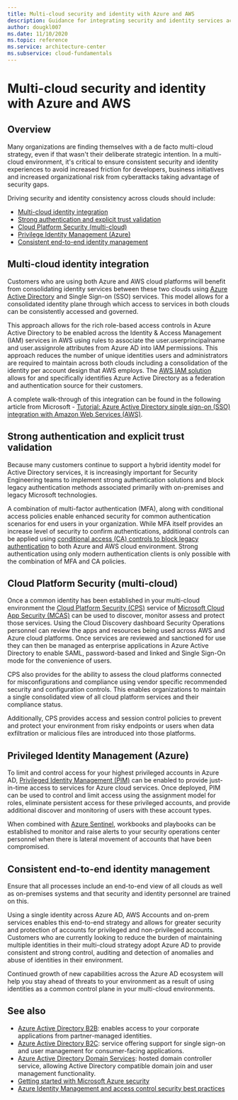 ```yaml
---
title: Multi-cloud security and identity with Azure and AWS
description: Guidance for integrating security and identity services across Azure and AWS
author: dougkl007
ms.date: 11/10/2020
ms.topic: reference
ms.service: architecture-center
ms.subservice: cloud-fundamentals
---
```

# Multi-cloud security and identity with Azure and AWS

## Overview

Many organizations are finding themselves with a de facto multi-cloud strategy, even if that wasn't their deliberate strategic intention. In a multi-cloud environment, it's critical to ensure consistent security and identity experiences to avoid increased friction for developers, business initiatives and increased organizational risk from cyberattacks taking advantage of security gaps.

Driving security and identity consistency across clouds should include:

- [Multi-cloud identity integration](#multi-cloud-identity-integration)
- [Strong authentication and explicit trust validation](#strong-authentication-and-explicit-trust-validation)
- [Cloud Platform Security (multi-cloud)](#cloud-platform-security-multi-cloud)
- [Privilege Identity Management (Azure)](#privileged-identity-management-azure)
- [Consistent end-to-end identity management](#consistent-end-to-end-identity-management)

## Multi-cloud identity integration

Customers who are using both Azure and AWS cloud platforms will benefit from consolidating identity services between these two clouds using [Azure Active Directory](/azure/active-directory/fundamentals/active-directory-whatis) and Single Sign-on (SSO) services. This model allows for a consolidated identity plane through which access to services in both clouds can be consistently accessed and governed.

This approach allows for the rich role-based access controls in Azure Active Directory to be enabled across the Identity & Access Management (IAM) services in AWS using rules to associate the user.userprincipalname and user.assignrole attributes from Azure AD into IAM permissions. This approach reduces the number of unique identities users and administrators are required to maintain across both clouds including a consolidation of the identity per account design that AWS employs. The [AWS IAM solution](https://aws.amazon.com/iam/features/?nc=sn&loc=2) allows for and specifically identifies Azure Active Directory as a federation and authentication source for their customers.

A complete walk-through of this integration can be found in the following article from Microsoft - [Tutorial: Azure Active Directory single sign-on (SSO) integration with Amazon Web Services (AWS)](/azure/active-directory/saas-apps/amazon-web-service-tutorial).

## Strong authentication and explicit trust validation

Because many customers continue to support a hybrid identity model for Active Directory services, it is increasingly important for Security Engineering teams to implement strong authentication solutions and block legacy authentication methods associated primarily with on-premises and legacy Microsoft technologies.

A combination of multi-factor authentication (MFA), along with conditional access policies enable enhanced security for common authentication scenarios for end users in your organization. While MFA itself provides an increase level of security to confirm authentications, additional controls can be applied using [conditional access (CA) controls to block legacy authentication](https://docs.microsoft.com/azure/active-directory/conditional-access/howto-conditional-access-policy-block-legacy) to both Azure and AWS cloud environment. Strong authentication using only modern authentication clients is only possible with the combination of MFA and CA policies.

## Cloud Platform Security (multi-cloud)

Once a common identity has been established in your multi-cloud environment the [Cloud Platform Security (CPS)](https://docs.microsoft.com/cloud-app-security/tutorial-cloud-platform-security) service of [Microsoft Cloud App Security (MCAS)](https://docs.microsoft.com/cloud-app-security/) can be used to discover, monitor assess and protect those services. Using the Cloud Discovery dashboard Security Operations personnel can review the apps and resources being used across AWS and Azure cloud platforms. Once services are reviewed and sanctioned for use they can then be managed as enterprise applications in Azure Active Directory to enable SAML, password-based and linked and Single Sign-On mode for the convenience of users.

CPS also provides for the ability to assess the cloud platforms connected for misconfigurations and compliance using vendor specific recommended security and configuration controls. This enables organizations to maintain a single consolidated view of all cloud platform services and their compliance status.

Additionally, CPS provides access and session control policies to prevent and protect your environment from risky endpoints or users when data exfiltration or malicious files are introduced into those platforms.

## Privileged Identity Management (Azure)

To limit and control access for your highest privileged accounts in Azure AD, [Privileged Identity Management (PIM)](https://docs.microsoft.com/azure/active-directory/privileged-identity-management/) can be enabled to provide just-in-time access to services for Azure cloud services. Once deployed, PIM can be used to control and limit access using the assignment model for roles, eliminate persistent access for these privileged accounts, and provide additional discover and monitoring of users with these account types.

When combined with [Azure Sentinel](https://docs.microsoft.com/azure/sentinel/), workbooks and playbooks can be established to monitor and raise alerts to your security operations center personnel when there is lateral movement of accounts that have been compromised.

## Consistent end-to-end identity management

Ensure that all processes include an end-to-end view of all clouds as well as on-premises systems and that security and identity personnel are trained on this.

Using a single identity across Azure AD, AWS Accounts and on-prem services enables this end-to-end strategy and allows for greater security and protection of accounts for privileged and non-privileged accounts. Customers who are currently looking to reduce the burden of maintaining multiple identities in their multi-cloud strategy adopt Azure AD to provide consistent and strong control, auditing and detection of anomalies and abuse of identities in their environment.

Continued growth of new capabilities across the Azure AD ecosystem will help you stay ahead of threats to your environment as a result of using identities as a common control plane in your multi-cloud environments.

## See also

- [Azure Active Directory B2B](/azure/active-directory/external-identities/what-is-b2b): enables access to your corporate applications from partner-managed identities.
- [Azure Active Directory B2C](/azure/active-directory-b2c/overview): service offering support for single sign-on and user management for consumer-facing applications.
- [Azure Active Directory Domain Services](/azure/active-directory-domain-services/overview): hosted domain controller service, allowing Active Directory compatible domain join and user management functionality.
- [Getting started with Microsoft Azure security](/azure/security)
- [Azure Identity Management and access control security best practices](/azure/security/azure-security-identity-management-best-practices)
